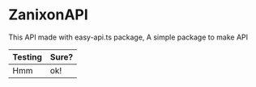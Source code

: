 # ZanixonAPI
This API made with easy-api.ts package, A simple package to make API

| Testing | Sure? |
| --- | --- |
| Hmm | ok! |